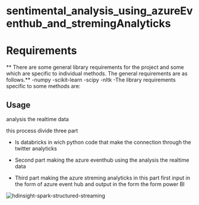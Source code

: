 # sentimental_analysis_using_azureEventhub_and_stremingAnalyticks

# Requirements
** There are some general library requirements for the project and some which are specific to individual methods. The general requirements are as follows.**
-numpy
-scikit-learn
-scipy
-nltk
-The library requirements specific to some methods are:


## Usage

analysis the realtime data

this process divide three part   

- Is databricks in wich python code that make the connection through the twitter analyticks

- Second part making the azure eventhub using the analysis the realtime data

- Third part making the azure streming analyticks  in this part first input in the form of azure event hub and output in the form the form power BI







![hdinsight-spark-structured-streaming](https://user-images.githubusercontent.com/45007910/117092288-7b879d80-ad7b-11eb-861f-c6a0c4c83dc4.png)



